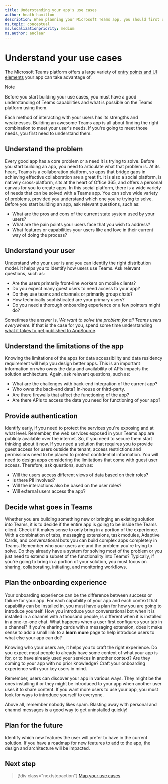 ```yaml
---
title: Understanding your app's use cases
author: heath-hamilton
description: When planning your Microsoft Teams app, you should first understand what problems your app is trying to solve.
ms.topic: conceptual
ms.localizationpriority: medium
ms.author: anclear
---
```


# Understand your use cases

The Microsoft Teams platform offers a large variety of [entry points and UI elements](../../concepts/extensibility-points.md) your app can take advantage of.
> [!NOTE]
> Before you start building your use cases, you must have a good understanding of Teams capabilities and what is possible on the Teams platform using them.

Each method of interacting with your users has its strengths and weaknesses. Building an awesome Teams app is all about finding the right combination to meet your user's needs. If you're going to meet those needs, you first need to understand them.

## Understand the problem

Every good app has a core problem or a need it is trying to solve. Before you start building an app, you need to articulate what that problem is. At its heart, Teams is a collaboration platform, so apps that bridge gaps in achieving effective collaboration are a great fit. It is also a social platform, is natively cross-platform, sits at the heart of Office 365, and offers a personal canvas for you to create apps. In this social platform, there is a wide variety of needs that can be solved with a Teams app. You can solve wide variety of problems, provided you understand which one you're trying to solve. Before you start building an app, ask relevant questions, such as:

* What are the pros and cons of the current state system used by your users?
* What are the pain points your users face that you wish to address?
* What features or capabilities your users like and love in their current way of doing the process?

## Understand your user

Understand who your user is and you can identify the right distribution model. It helps you to identify how users use Teams. Ask relevant questions, such as:

* Are the users primarily front-line workers on mobile clients?
* Do you expect many guest users to need access to your app?
* Do they use teams and channels or primarily group chats?
* How technically sophisticated are your primary users?
* Do you need a thorough onboarding experience or a few pointers might do?

Sometimes the answer is, *We want to solve the problem for all Teams users everywhere.* If that is the case for you, spend some time understanding [what it takes to get published to AppSource](~/concepts/deploy-and-publish/appsource/prepare/submission-checklist.md).

## Understand the limitations of the app

Knowing the limitations of the apps for data accessibility and data residency requirement will help you design better apps. This is an important information on who owns the data and availability of APIs impacts the solution architecture. Again, ask relevant questions, such as:

* What are the challenges with back-end integration of the current app?
* Who owns the back-end data? In-house or third-party.
* Are there firewalls that affect the functioning of the app?
* Are there APIs to access the data you need for functioning of your app? 

## Provide authentication

Identify early, if you need to protect the services you're exposing and at what level. Remember, the web services exposed in your Teams app are publicly available over the internet. So, if you need to secure them start thinking about it now. If you need a solution that requires you to provide guest access for users outside the tenant, access restrictions and permissions need to be placed to protect confidential information. You will need to design apps considering the limitations that come with guest user access. Therefore, ask questions, such as: 

* Will the users access different views of data based on their roles?
* Is there PII involved?
* Will the interactions also be based on the user roles?
* Will external users access the app?

## Decide what goes in Teams

Whether you are building something new or bringing an existing solution into Teams, it is to decide if the entire app is going to be inside the Teams client. 
Check if it makes sense to only bring in a portion of the experience. With a combination of tabs, messaging extensions, task modules, Adaptive Cards, and conversational bots you can build complex apps completely in Teams.
Remember who your users are and the problem you're trying to solve. Do they already have a system for solving most of the problem or you just need to extend a subset of the functionality into Teams? Typically, if you're going to bring in a portion of your solution, you must focus on sharing, collaborating, initiating, and monitoring workflows.

## Plan the onboarding experience

Your onboarding experience can be the difference between success or failure for your app. For each capability of your app and each context that capability can be installed in, you must have a plan for how you are going to introduce yourself. How you introduce your conversational bot when it is installed in a channel with a thousand people, is different when it is installed in a one-to-one chat. What happens when a user first configures your tab in a channel? If you're sharing cards with a messaging extension, does it make sense to add a small link to a **learn more** page to help introduce users to what else your app can do?

Knowing who your users are, it helps you to craft the right experience. Do you expect most people to already have some context of what your app is for, or to have already used your services in another context? Are they coming to your app with no prior knowledge? Craft your onboarding experience with your key users in mind.

Remember, users can discover your app in various ways. They might be the ones installing it or they might be introduced to your app when another user uses it to share content. If you want more users to use your app, you must look for ways to introduce yourself to everyone.

Above all, remember nobody likes spam. Blasting away with personal and channel messages is a good way to get uninstalled quickly!

## Plan for the future

Identify which new features the user will prefer to have in the current solution. If you have a roadmap for new features to add to the app, the design and architecture will be impacted.

## Next step

> [!div class="nextstepaction"]
> [Map your use cases](../../concepts/design/map-use-cases.md)
